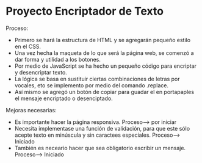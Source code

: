 <h1>Proyecto Encriptador de Texto</h1>

Proceso:
- Primero se hará la estructura de HTML y se agregarán pequeño estilo en el CSS.
- Una vez hecha la maqueta de lo que será la página web, se comenzó a dar forma y utilidad a los botones.
- Por medio de JavaScript se ha hecho un pequeño código para encriptar y desencriptar texto.
- La lógica se basa en sustituir ciertas combinaciones de letras por vocales, eto se implemento por medio del comando .replace.
- Así mismo se agregó un botón de copiar para guadar el en portapaples el mensaje encriptado o desenciptado.


Mejoras necesarias:
- Es importante hacer la página responsiva. Proceso--> por iniciar
- Necesita implementase una función de validación, para que este sólo acepte texto en minúscula y sin caractees especiales. Proceso--> Iniciado
- También es neceario hacer que sea obligatorio escribir un mensaje. Proceso--> Iniciado
